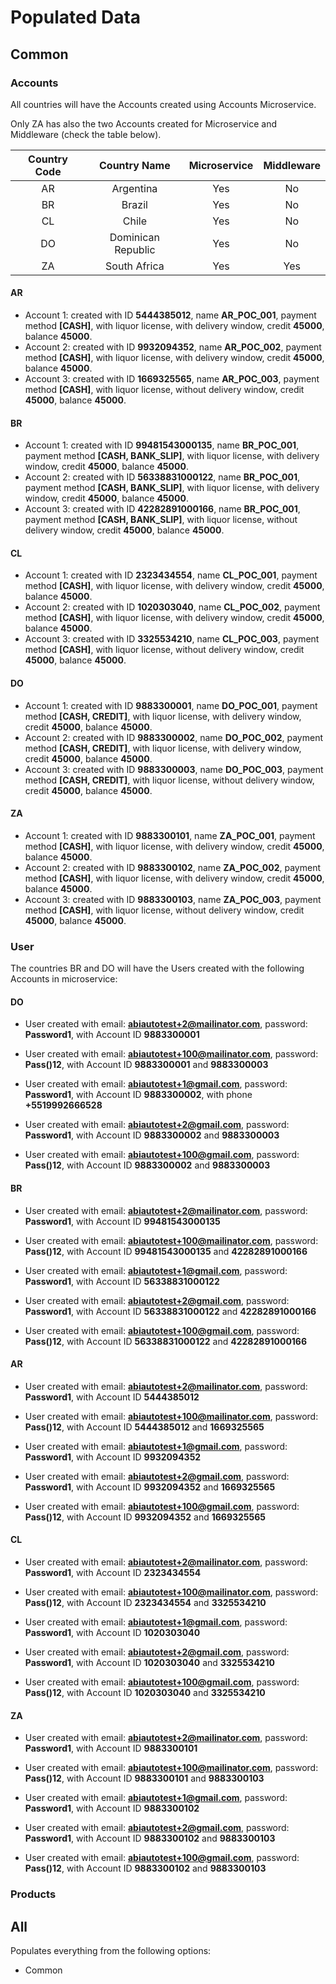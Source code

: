 # Populated Data

## Common

### Accounts

All countries will have the Accounts created using Accounts Microservice.

Only ZA has also the two Accounts created for Microservice and Middleware (check the table below).

| Country Code | Country Name | Microservice | Middleware |
|:-----------:|:-----------:|:-----------:|:-----------:|
| AR | Argentina | Yes | No |
| BR | Brazil | Yes | No |
| CL | Chile | Yes | No |
| DO | Dominican Republic | Yes | No |
| ZA | South Africa | Yes | Yes |

#### AR

- Account 1: created with ID **5444385012**, name **AR_POC_001**, payment method **[CASH]**, with liquor license, with delivery window, credit **45000**, balance **45000**.
- Account 2: created with ID **9932094352**, name **AR_POC_002**, payment method **[CASH]**, with liquor license, with delivery window, credit **45000**, balance **45000**.
- Account 3: created with ID **1669325565**, name **AR_POC_003**, payment method **[CASH]**, with liquor license, without delivery window, credit **45000**, balance **45000**.

#### BR

- Account 1: created with ID **99481543000135**, name **BR_POC_001**, payment method **[CASH, BANK_SLIP]**, with liquor license, with delivery window, credit **45000**, balance **45000**.
- Account 2: created with ID **56338831000122**, name **BR_POC_001**, payment method **[CASH, BANK_SLIP]**, with liquor license, with delivery window, credit **45000**, balance **45000**.
- Account 3: created with ID **42282891000166**, name **BR_POC_001**, payment method **[CASH, BANK_SLIP]**, with liquor license, without delivery window, credit **45000**, balance **45000**.

#### CL

- Account 1: created with ID **2323434554**, name **CL_POC_001**, payment method **[CASH]**, with liquor license, with delivery window, credit **45000**, balance **45000**.
- Account 2: created with ID **1020303040**, name **CL_POC_002**, payment method **[CASH]**, with liquor license, with delivery window, credit **45000**, balance **45000**.
- Account 3: created with ID **3325534210**, name **CL_POC_003**, payment method **[CASH]**, with liquor license, without delivery window, credit **45000**, balance **45000**.

#### DO

- Account 1: created with ID **9883300001**, name **DO_POC_001**, payment method **[CASH, CREDIT]**, with liquor license, with delivery window, credit **45000**, balance **45000**.
- Account 2: created with ID **9883300002**, name **DO_POC_002**, payment method **[CASH, CREDIT]**, with liquor license, with delivery window, credit **45000**, balance **45000**.
- Account 3: created with ID **9883300003**, name **DO_POC_003**, payment method **[CASH, CREDIT]**, with liquor license, without delivery window, credit **45000**, balance **45000**.

#### ZA

- Account 1: created with ID **9883300101**, name **ZA_POC_001**, payment method **[CASH]**, with liquor license, with delivery window, credit **45000**, balance **45000**.
- Account 2: created with ID **9883300102**, name **ZA_POC_002**, payment method **[CASH]**, with liquor license, with delivery window, credit **45000**, balance **45000**.
- Account 3: created with ID **9883300103**, name **ZA_POC_003**, payment method **[CASH]**, with liquor license, without delivery window, credit **45000**, balance **45000**.

### User

The countries BR and DO will have the Users created with the following Accounts in microservice:

#### DO

- User created with email: **abiautotest+2@mailinator.com**, password: **Password1**, with Account ID **9883300001**
- User created with email: **abiautotest+100@mailinator.com**, password: **Pass()12**, with Account ID **9883300001** and **9883300003**
 

- User created with email: **abiautotest+1@gmail.com**, password: **Password1**, with Account ID **9883300002**, with phone **+5519992666528**
- User created with email: **abiautotest+2@gmail.com**, password: **Password1**, with Account ID **9883300002** and **9883300003**
- User created with email: **abiautotest+100@gmail.com**, password: **Pass()12**, with Account ID **9883300002** and **9883300003**


#### BR

- User created with email: **abiautotest+2@mailinator.com**, password: **Password1**, with Account ID **99481543000135** 
- User created with email: **abiautotest+100@mailinator.com**, password: **Pass()12**, with Account ID **99481543000135** and **42282891000166**


- User created with email: **abiautotest+1@gmail.com**, password: **Password1**, with Account ID **56338831000122** 
- User created with email: **abiautotest+2@gmail.com**, password: **Password1**, with Account ID **56338831000122** and **42282891000166**
- User created with email: **abiautotest+100@gmail.com**, password: **Pass()12**, with Account ID **56338831000122** and **42282891000166** 

#### AR

- User created with email: **abiautotest+2@mailinator.com**, password: **Password1**, with Account ID **5444385012** 
- User created with email: **abiautotest+100@mailinator.com**, password: **Pass()12**, with Account ID **5444385012** and **1669325565**


- User created with email: **abiautotest+1@gmail.com**, password: **Password1**, with Account ID **9932094352** 
- User created with email: **abiautotest+2@gmail.com**, password: **Password1**, with Account ID **9932094352** and **1669325565**
- User created with email: **abiautotest+100@gmail.com**, password: **Pass()12**, with Account ID **9932094352** and **1669325565** 

#### CL

- User created with email: **abiautotest+2@mailinator.com**, password: **Password1**, with Account ID **2323434554** 
- User created with email: **abiautotest+100@mailinator.com**, password: **Pass()12**, with Account ID **2323434554** and **3325534210**


- User created with email: **abiautotest+1@gmail.com**, password: **Password1**, with Account ID **1020303040** 
- User created with email: **abiautotest+2@gmail.com**, password: **Password1**, with Account ID **1020303040** and **3325534210**
- User created with email: **abiautotest+100@gmail.com**, password: **Pass()12**, with Account ID **1020303040** and **3325534210** 

#### ZA

- User created with email: **abiautotest+2@mailinator.com**, password: **Password1**, with Account ID **9883300101** 
- User created with email: **abiautotest+100@mailinator.com**, password: **Pass()12**, with Account ID **9883300101** and **9883300103**


- User created with email: **abiautotest+1@gmail.com**, password: **Password1**, with Account ID **9883300102** 
- User created with email: **abiautotest+2@gmail.com**, password: **Password1**, with Account ID **9883300102** and **9883300103**
- User created with email: **abiautotest+100@gmail.com**, password: **Pass()12**, with Account ID **9883300102** and **9883300103** 


 
### Products

## All

Populates everything from the following options:

- Common
